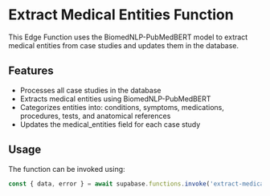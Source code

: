 # Extract Medical Entities Function

This Edge Function uses the BiomedNLP-PubMedBERT model to extract medical entities from case studies and updates them in the database.

## Features

- Processes all case studies in the database
- Extracts medical entities using BiomedNLP-PubMedBERT
- Categorizes entities into: conditions, symptoms, medications, procedures, tests, and anatomical references
- Updates the medical_entities field for each case study

## Usage

The function can be invoked using:

```typescript
const { data, error } = await supabase.functions.invoke('extract-medical-entities');
```